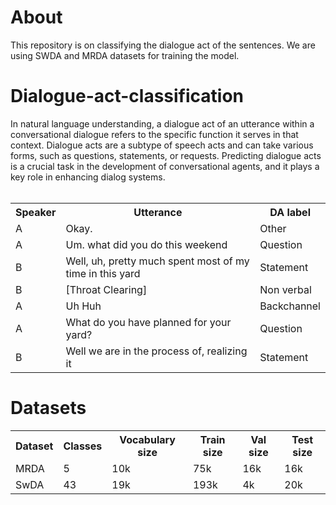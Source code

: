 <h1>About</h1>
<p>This repository is on classifying the dialogue act of the sentences. We are using SWDA and MRDA datasets for training the model.</p>



<h1>Dialogue-act-classification</h1>
<p>In natural language understanding, a dialogue act of an utterance within a conversational dialogue refers to the specific function it serves in that context. Dialogue acts are a subtype of speech acts and can take various forms, such as questions, statements, or requests. Predicting dialogue acts is a crucial task in the development of conversational agents, and it plays a key role in enhancing dialog systems.
<br></br>


</p>
<table>
    <tr>
        <th>Speaker</th>
        <th>Utterance</th>
        <th>DA label</th>
    </tr>
    <tr>
        <td>A</td>
        <td>Okay.</td>
        <td>Other</td>
    </tr>
    <tr>
        <td>A</td>
        <td>Um. what did you do this weekend</td>
        <td>Question</td>
    </tr>
    <tr>
        <td>B</td>
        <td>Well, uh, pretty much spent most of my time in this yard</td>
        <td>Statement</td>
    </tr>
    <tr>
        <td>B</td>
        <td>[Throat Clearing]</td>
        <td>Non verbal</td>
    </tr>
    <tr>
        <td>A</td>
        <td>Uh Huh</td>
        <td>Backchannel</td>
    </tr>
    <tr>
        <td>A</td>
        <td>What do you have planned for your yard?</td>
        <td>Question</td>
    </tr>
    <tr>
        <td>B</td>
        <td>Well we are in the process of, realizing it</td>
        <td>Statement</td>
    </tr>
</table>



<h1 align="justify">Datasets</h1> 
<table>
  <tr>
    <th>Dataset</th>
    <th>Classes</th>
    <th>Vocabulary size</th>
    <th>Train size</th>
    <th>Val size</th>
    <th>Test size</th>
  </tr>
  <tr>
    <td>MRDA</td>
    <td>5</td>
    <td>10k</td>
    <td>75k</td>
    <td>16k</td>
    <td>16k</td>
  </tr>
   <tr>
    <td>SwDA</td>
    <td>43</td>
    <td>19k</td>
    <td>193k</td>
    <td>4k</td>
    <td>20k</td>
  </tr>
</table>
